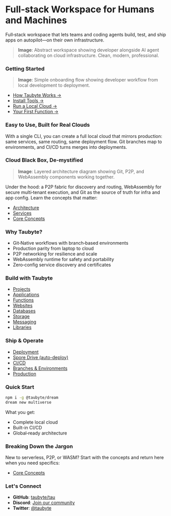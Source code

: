 # Full‑stack Workspace for Humans and Machines

Full‑stack workspace that lets teams and coding agents build, test, and ship apps on autopilot—on their own infrastructure.

> **Image**: Abstract workspace showing developer alongside AI agent collaborating on cloud infrastructure. Clean, modern, professional.

### Getting Started

> **Image**: Simple onboarding flow showing developer workflow from local development to deployment.

- [How Taubyte Works →](getting-started/introduction.md)
- [Install Tools →](getting-started/installation.md)
- [Run a Local Cloud →](getting-started/local-cloud.md)
- [Your First Function →](getting-started/first-function.md)

### Easy to Use, Built for Real Clouds

With a single CLI, you can create a full local cloud that mirrors production: same services, same routing, same deployment flow. Git branches map to environments, and CI/CD turns merges into deployments.

### Cloud Black Box, De‑mystified

> **Image**: Layered architecture diagram showing Git, P2P, and WebAssembly components working together.

Under the hood: a P2P fabric for discovery and routing, WebAssembly for secure multi‑tenant execution, and Git as the source of truth for infra and app config. Learn the concepts that matter:

- [Architecture](fundamentals/architecture.md)
- [Services](fundamentals/services.md)
- [Core Concepts](fundamentals/concepts.md)

### Why Taubyte?

- Git‑Native workflows with branch‑based environments
- Production parity from laptop to cloud
- P2P networking for resilience and scale
- WebAssembly runtime for safety and portability
- Zero‑config service discovery and certificates

### Build with Taubyte

- [Projects](development/projects.md)
- [Applications](development/applications.md)
- [Functions](development/functions.md)
- [Websites](development/websites.md)
- [Databases](development/databases.md)
- [Storage](development/storage.md)
- [Messaging](development/messaging.md)
- [Libraries](development/libraries.md)

### Ship & Operate

- [Deployment](platform/deployment.md)
- [Spore Drive (auto-deploy)](platform/spore-drive.md)
- [CI/CD](platform/ci-cd.md)
- [Branches & Environments](platform/branches.md)
- [Production](platform/production.md)

### Quick Start

```bash
npm i -g @taubyte/dream
dream new multiverse
```

What you get:

- Complete local cloud
- Built-in CI/CD
- Global‑ready architecture

### Breaking Down the Jargon

New to serverless, P2P, or WASM? Start with the concepts and return here when you need specifics:

- [Core Concepts](fundamentals/concepts.md)

### Let's Connect

- **GitHub**: [taubyte/tau](https://github.com/taubyte/tau)
- **Discord**: [Join our community](https://discord.gg/KbN3KN7kpQ)
- **Twitter**: [@taubyte](https://twitter.com/taubyte)

